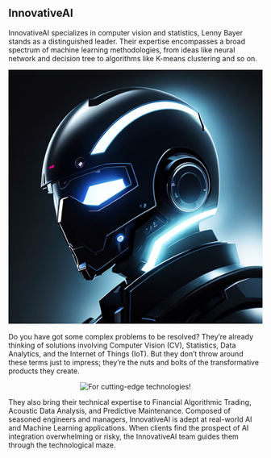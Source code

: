 ## InnovativeAI



InnovativeAI specializes in computer vision and statistics, Lenny Bayer stands as a distinguished leader. Their expertise encompasses a broad spectrum of machine learning methodologies, from ideas like neural network and decision tree to algorithms like K-means clustering and so on.
<p align="center">
<img src="https://github.com/InnovativeAI/.github/blob/main/profile/bg.png" alt="We are going on cutting-edge!">
</p>

Do you have got some complex problems to be resolved? They’re already thinking of solutions involving Computer Vision (CV), Statistics, Data Analytics, and the Internet of Things (IoT). But they don’t throw around these terms just to impress; they’re the nuts and bolts of the transformative products they create.
<p align="center">
<img src="https://github.com/InnovativeAI/.github/blob/main/profile/video.gif" alt="For cutting-edge technologies!" />
</p>

They also bring their technical expertise to Financial Algorithmic Trading, Acoustic Data Analysis, and Predictive Maintenance. Composed of seasoned engineers and managers, InnovativeAI is adept at real-world AI and Machine Learning applications. When clients find the prospect of AI integration overwhelming or risky, the InnovativeAI team guides them through the technological maze.


<!--

**Here are some ideas to get you started:**

🙋‍♀️ A short introduction - what is your organization all about?
🌈 Contribution guidelines - how can the community get involved?
👩‍💻 Useful resources - where can the community find your docs? Is there anything else the community should know?
🍿 Fun facts - what does your team eat for breakfast?
🧙 Remember, you can do mighty things with the power of [Markdown](https://docs.github.com/github/writing-on-github/getting-started-with-writing-and-formatting-on-github/basic-writing-and-formatting-syntax)
-->
